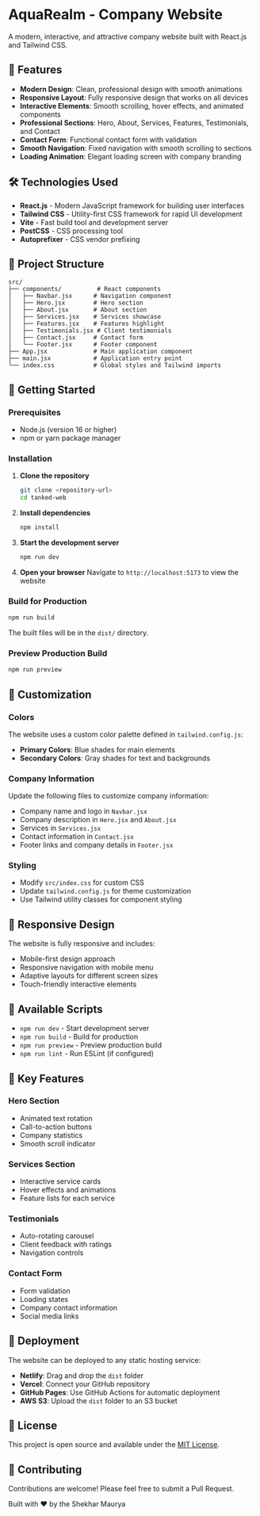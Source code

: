 # AquaRealm - Company Website

A modern, interactive, and attractive company website built with React.js and Tailwind CSS.

## 🚀 Features

- **Modern Design**: Clean, professional design with smooth animations
- **Responsive Layout**: Fully responsive design that works on all devices
- **Interactive Elements**: Smooth scrolling, hover effects, and animated components
- **Professional Sections**: Hero, About, Services, Features, Testimonials, and Contact
- **Contact Form**: Functional contact form with validation
- **Smooth Navigation**: Fixed navigation with smooth scrolling to sections
- **Loading Animation**: Elegant loading screen with company branding

## 🛠️ Technologies Used

- **React.js** - Modern JavaScript framework for building user interfaces
- **Tailwind CSS** - Utility-first CSS framework for rapid UI development
- **Vite** - Fast build tool and development server
- **PostCSS** - CSS processing tool
- **Autoprefixer** - CSS vendor prefixing

## 📁 Project Structure

```
src/
├── components/          # React components
│   ├── Navbar.jsx      # Navigation component
│   ├── Hero.jsx        # Hero section
│   ├── About.jsx       # About section
│   ├── Services.jsx    # Services showcase
│   ├── Features.jsx    # Features highlight
│   ├── Testimonials.jsx # Client testimonials
│   ├── Contact.jsx     # Contact form
│   └── Footer.jsx      # Footer component
├── App.jsx             # Main application component
├── main.jsx            # Application entry point
└── index.css           # Global styles and Tailwind imports
```

## 🚀 Getting Started

### Prerequisites

- Node.js (version 16 or higher)
- npm or yarn package manager

### Installation

1. **Clone the repository**
   ```bash
   git clone <repository-url>
   cd tanked-web
   ```

2. **Install dependencies**
   ```bash
   npm install
   ```

3. **Start the development server**
   ```bash
   npm run dev
   ```

4. **Open your browser**
   Navigate to `http://localhost:5173` to view the website

### Build for Production

```bash
npm run build
```

The built files will be in the `dist/` directory.

### Preview Production Build

```bash
npm run preview
```

## 🎨 Customization

### Colors
The website uses a custom color palette defined in `tailwind.config.js`:
- **Primary Colors**: Blue shades for main elements
- **Secondary Colors**: Gray shades for text and backgrounds

### Company Information
Update the following files to customize company information:
- Company name and logo in `Navbar.jsx`
- Company description in `Hero.jsx` and `About.jsx`
- Services in `Services.jsx`
- Contact information in `Contact.jsx`
- Footer links and company details in `Footer.jsx`

### Styling
- Modify `src/index.css` for custom CSS
- Update `tailwind.config.js` for theme customization
- Use Tailwind utility classes for component styling

## 📱 Responsive Design

The website is fully responsive and includes:
- Mobile-first design approach
- Responsive navigation with mobile menu
- Adaptive layouts for different screen sizes
- Touch-friendly interactive elements

## 🔧 Available Scripts

- `npm run dev` - Start development server
- `npm run build` - Build for production
- `npm run preview` - Preview production build
- `npm run lint` - Run ESLint (if configured)

## 🌟 Key Features

### Hero Section
- Animated text rotation
- Call-to-action buttons
- Company statistics
- Smooth scroll indicator

### Services Section
- Interactive service cards
- Hover effects and animations
- Feature lists for each service

### Testimonials
- Auto-rotating carousel
- Client feedback with ratings
- Navigation controls

### Contact Form
- Form validation
- Loading states
- Company contact information
- Social media links

## 🚀 Deployment

The website can be deployed to any static hosting service:

- **Netlify**: Drag and drop the `dist` folder
- **Vercel**: Connect your GitHub repository
- **GitHub Pages**: Use GitHub Actions for automatic deployment
- **AWS S3**: Upload the `dist` folder to an S3 bucket

## 📄 License

This project is open source and available under the [MIT License](LICENSE).

## 🤝 Contributing

Contributions are welcome! Please feel free to submit a Pull Request.



Built with ❤️ by the Shekhar Maurya
